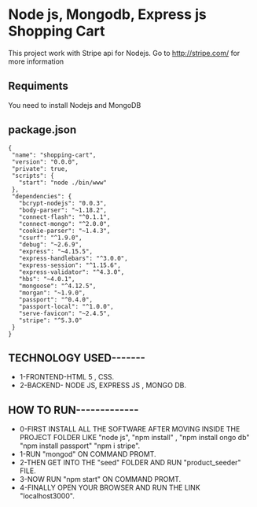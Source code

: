 # Node js, Mongodb, Express js Shopping Cart 

This project work with Stripe api for Nodejs. Go to http://stripe.com/ for more information

## Requiments
  You need to install Nodejs and MongoDB

## package.json
 ```
 {
  "name": "shopping-cart",
  "version": "0.0.0",
  "private": true,
  "scripts": {
    "start": "node ./bin/www"
  },
  "dependencies": {
    "bcrypt-nodejs": "0.0.3",
    "body-parser": "~1.18.2",
    "connect-flash": "^0.1.1",
    "connect-mongo": "^2.0.0",
    "cookie-parser": "~1.4.3",
    "csurf": "^1.9.0",
    "debug": "~2.6.9",
    "express": "~4.15.5",
    "express-handlebars": "^3.0.0",
    "express-session": "^1.15.6",
    "express-validator": "^4.3.0",
    "hbs": "~4.0.1",
    "mongoose": "^4.12.5",
    "morgan": "~1.9.0",
    "passport": "^0.4.0",
    "passport-local": "^1.0.0",
    "serve-favicon": "~2.4.5",
    "stripe": "^5.3.0"
  }
}
 ```

## TECHNOLOGY USED-------

* 1-FRONTEND-HTML 5 , CSS.
* 2-BACKEND- NODE JS, EXPRESS JS , MONGO DB.

## HOW TO RUN-------------

* 0-FIRST INSTALL ALL THE SOFTWARE AFTER MOVING INSIDE THE PROJECT FOLDER LIKE "node js", "npm install" , "npm install ongo db" "npm install passport" "npm i stripe".
* 1-RUN "mongod" ON COMMAND PROMT.
* 2-THEN GET INTO THE "seed" FOLDER AND RUN "product_seeder" FILE.
* 3-NOW RUN "npm start" ON COMMAND PROMT.
* 4-FINALLY OPEN YOUR BROWSER AND RUN THE LINK "localhost3000".
